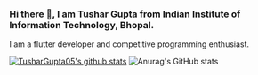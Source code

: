 ### Hi there 👋, I am Tushar Gupta from Indian Institute of Information Technology, Bhopal.
I am a flutter developer and competitive programming enthusiast.

[![TusharGupta05's github stats](https://github-readme-stats.vercel.app/api?username=tushargupta05)](https://github.com/anuraghazra/github-readme-stats)
![Anurag's GitHub stats](https://github-readme-stats.vercel.app/api?username=tushargupta05&count_private=true)



<!--
**TusharGupta05/TusharGupta05** is a ✨ _special_ ✨ repository because its `README.md` (this file) appears on your GitHub profile.

Here are some ideas to get you started:

- 🔭 I’m currently working on ...
- 🌱 I’m currently learning ...
- 👯 I’m looking to collaborate on ...
- 🤔 I’m looking for help with ...
- 💬 Ask me about ...
- 📫 How to reach me: ...
- 😄 Pronouns: ...
- ⚡ Fun fact: ...
-->
